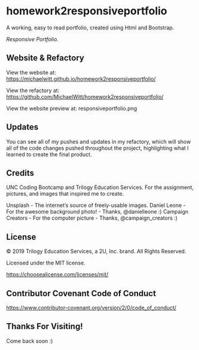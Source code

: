 # homework2responsiveportfolio

A working, easy to read portfolio, created using Html and Bootstrap.

_Responsive Portfolio._

<!-- EDIT the Green -->

<!-- In this challenge we were tasked with the mission of taking existing code and refacting it to a more readable, organized, and clean html and css. I optimized the code by implementing semantic elements and adding applicable attributes and organization. I did so by creating a repository and working website, inputting files in their correct folders, pushing code updates, changing div's to the appropriate semantic element in html & css (header, section, article, & footer), consolidating similar classes into one, inputting markup that highlights different parts of the website, inputting image descriptors, organizing into readable and organized code, creating a ReadMe, and testing for workability and functionality.  -->

<!-- After finishing, the code looks a lot better to me!
What a great challenge full of many lessons.

Thanks for checking out my first project on the road to development!  -->

## Website & Refactory

View the website at: https://michaelwitt.github.io/homework2responsiveportfolio/

View the refactory at: https://github.com/MichaelWitt/homework2responsiveportfolio/

View the website preview at: responsiveportfolio.png

## Updates

You can see all of my pushes and updates in my refactory, which will show all of the code changes pushed throughout the project, highlighting what I learned to create the final product.

## Credits

UNC Coding Bootcamp and Trilogy Education Services.
For the assignment, pictures, and images that inspired me to create.

Unsplash - The internet’s source of freely-usable images.
Daniel Leone - For the awesome background photo! - Thanks, @danielleone :)
Campaign Creators - For the computer picture - Thanks, @campaign_creators :)

## License

© 2019 Trilogy Education Services, a 2U, Inc. brand. All Rights Reserved.

Licensed under the MIT license.

https://choosealicense.com/licenses/mit/

## Contributor Covenant Code of Conduct

https://www.contributor-covenant.org/version/2/0/code_of_conduct/

## Thanks For Visiting!

Come back soon :)
